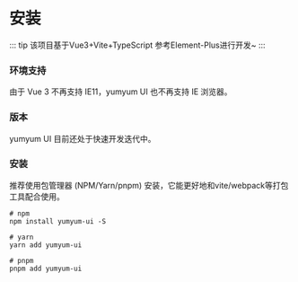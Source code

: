 # 安装

::: tip
该项目基于Vue3+Vite+TypeScript 参考Element-Plus进行开发~
:::
### 环境支持
由于 Vue 3 不再支持 IE11，yumyum UI 也不再支持 IE 浏览器。

### 版本
yumyum UI 目前还处于快速开发迭代中。


### 安装
推荐使用包管理器 (NPM/Yarn/pnpm) 安装，它能更好地和vite/webpack等打包工具配合使用。
```shell
# npm
npm install yumyum-ui -S

# yarn
yarn add yumyum-ui

# pnpm 
pnpm add yumyum-ui
```